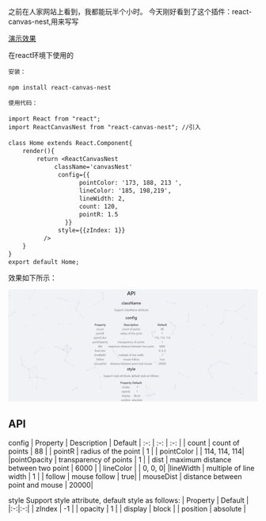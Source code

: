
之前在人家网站上看到，我都能玩半个小时。
今天刚好看到了这个插件：react-canvas-nest,用来写写

[演示效果](https://lifuzhen.github.io/create-react-app-antd-less/build/#/nest)

在react环境下使用的
```
安装：

npm install react-canvas-nest
```

```
使用代码：

import React from "react";
import ReactCanvasNest from "react-canvas-nest"; //引入

class Home extends React.Component{
    render(){
        return <ReactCanvasNest
             className='canvasNest'
              config={{
                    pointColor: '173, 188, 213 ',
                    lineColor: '185, 198,219',
                    lineWidth: 2,
                    count: 120,
                    pointR: 1.5
                }}
              style={{zIndex: 1}}
          />
    }
}
export default Home;
```

效果如下所示：

![](../assets/超级酷炫的粒子围绕鼠标的效果(react-canvas-nest)/Animation.gif)


## API

config
| Property | Description | Default 
| :-: | :-: | :-: |
| count | count of points | 88 |
| pointR	| radius of the point |	1 |
| pointColor |  | 114, 114, 114|
|pointOpacity |	transparency of points | 1 |
| dist | maximum distance between two point | 6000 |
| lineColor	|	| 0, 0, 0|
|lineWidth | multiple of line width | 1 |
| follow |	mouse follow |	true|
| mouseDist |	distance between point and mouse |	20000|

style 
Support style attribute, default style as follows:
| Property  |  Default |
|:-:|:-:|
| zIndex | -1 |
| opacity | 1 |
| display | block |
| position | absolute |
